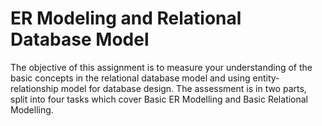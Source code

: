 # ER Modeling and Relational Database Model
The objective of this assignment is to measure your understanding of the basic concepts in the relational  database model and using entity-relationship model for database design. The assessment is in two parts, split into four tasks which cover Basic ER Modelling and Basic Relational Modelling.
